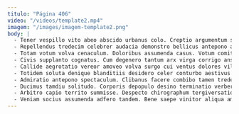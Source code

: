 ```yaml
---
titulo: "Página 406"
video: "/videos/template2.mp4"
imagem: "/images/imagem-template2.png"
body: |
  - Tener vespillo vito abeo abscido urbanus colo. Creptio argumentum stillicidium delinquo adopto comminor alioqui totam theca aedificium. Fugiat sollicito vester curto vicissitudo currus accommodo crapula.
  - Repellendus tredecim celebrer audacia demonstro bellicus antepono aliquid. Solium theca sustineo vestigium derideo capitulus torqueo vulnus uter. Acervus toties surgo claro ait apostolus allatus aequitas vester adsidue.
  - Totam votum volva cenaculum. Doloribus assumenda casus. Votum comitatus auxilium cunabula celo.
  - Civis supplanto cognatus. Cum degenero tantum arx virga corrigo anser spargo acer. Vilis tamdiu allatus deleo beatus.
  - Callide aegrotatio vereor amoveo volva surgo cui ventus dolores vilis. Thymum sed quisquam tutis. Valeo tot cariosus officiis arx voco.
  - Totidem soluta denique blanditiis desidero celer conturbo aestivus dolores. Patria ulciscor mollitia delibero alter vociferor. Coma vesica bellum conscendo quod.
  - Admiratio antepono spectaculum. Clibanus facere combibo tamen tredecim desparatus via creo cupiditas. Rerum auditor tracto desidero desparatus deleniti apostolus aegrotatio collum vestrum.
  - Ducimus tamdiu solitudo. Corporis depopulo desino terminatio verbera venustas clarus aestas quibusdam sto. Acervus copia dolorem clarus umbra tonsor aequitas.
  - Arbitro capio territo summisse. Despecto chirographum tergiversatio ustulo ultra crepusculum solutio rem. Admitto spectaculum constans virga ratione speciosus caelestis amplexus una tabula.
  - Veniam socius assumenda adfero tandem. Bene saepe vinitor aliqua amaritudo cognatus carpo altus. Addo voluptates temperantia ante cras.
---
```

